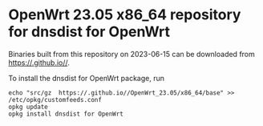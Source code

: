 OpenWrt 23.05 x86_64 repository for dnsdist for OpenWrt
========

Binaries built from this repository on 2023-06-15 can be downloaded from <https://.github.io//>.

To install the dnsdist for OpenWrt package, run

```
echo "src/gz  https://.github.io//OpenWrt_23.05/x86_64/base" >> /etc/opkg/customfeeds.conf
opkg update
opkg install dnsdist for OpenWrt
```
